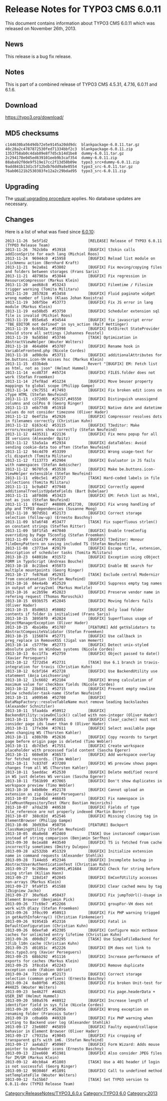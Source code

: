 Release Notes for TYPO3 CMS 6.0.11
==================================

This document contains information about TYPO3 CMS 6.0.11 which was
released on November 26th, 2013.

News
----

This release is a bug fix release.

Notes
-----

This is part of a combined release of TYPO3 CMS 4.5.31, 4.7.16, 6.0.11
and 6.1.6.

Download
--------

<https://typo3.org/download/>

MD5 checksums
-------------

    c144630ba5649db72e5e9145a20dd9dc  blankpackage-6.0.11.tar.gz
    40c28a2c4787872530fed71334bbf2c3  blankpackage-6.0.11.zip
    1353758ab0c4dab89e8f7d5cb14d1be8  dummy-6.0.11.tar.gz
    2c294178e045ed639101eeb9b3caf354  dummy-6.0.11.zip
    88aba92f0de9f519e17cc2f13d50b09e  typo3_src+dummy-6.0.11.zip
    9add841b13d1c5f12bdb76dd9a8e0554  typo3_src-6.0.11.tar.gz
    76ab06121b2530383fe12a2c29bdad95  typo3_src-6.0.11.zip

Upgrading
---------

The [usual upgrading
procedure](https://docs.typo3.org/typo3cms/InstallationGuide/) applies.
No database updates are necessary.

Changes
-------

Here is a list of what was fixed since
[6.0.10](TYPO3_6.0.10 "wikilink"):

    2013-11-26  5e5f1d2                  [RELEASE] Release of TYPO3 6.0.11 (TYPO3 Release Team)
    2013-11-26  762cb0a  #53918          [BUGFIX] t3skin calls addIconSprite for each lang (Michiel Roos)
    2013-11-24  96944c0  #15958          [BUGFIX] Reload list module on clickmenu action (Bernhard Kraft)
    2013-11-21  9e2a0a1  #53802          [BUGFIX] Fix moving/copying files and folders between storages (Frans Saris)
    2013-11-21  487903a  #53844          [BUGFIX] Fix regression in ResourceCompressor (Markus Klein)
    2013-11-20  aed68c8  #53243          [BUGFIX] Filemtime / Filesize trigger warning (Tomita Militaru)
    2013-11-20  2857828  #53458          [BUGFIX] Fluid paginate widget wrong number of links (Klaas Johan Kooistra)
    2013-11-19  3d6f5be  #53773          [BUGFIX] Fix JS error in lang module (Markus Klein)
    2013-11-19  ea58bd5  #53750          [BUGFIX] Scheduler extension sql file is invalid (Michiel Roos)
    2013-11-19  055e6a5  #34544          [BUGFIX] fix javascript error "TBE_EDITOR not defined" in sys_action (Ralf Hettinger)
    2013-11-19  6c6582a  #51998          [BUGFIX] ExtDirect StateProvider should store all settings (Johannes Feustel)
    2013-11-19  9a5858d  #53746          [TASK] Optimization in AbstractViewHelper (Wouter Wolters)
    2013-11-18  464a804  #53707          [BUGFIX] Rename hook in VariableFrontend.php (Nicole Cordes)
    2013-11-18  ad98c0a  #53711          [BUGFIX] additionalAttributes for be.buttons.icon-VH misses hsc (Markus Klein)
    2013-11-15  d33b4eb                  Revert "[BUGFIX] EM: Fetch list as html, not as json" (Helmut Hummel)
    2013-11-14  ecd873f  #45724          [BUGFIX] FILES.folder does not work (Stefan Froemken)
    2013-11-14  2fef8ad  #51234          [BUGFIX] Move beuser property mappings to global scope (Philipp Gampe)
    2013-11-14  c9c7551  #17493          [BUGFIX] Fix broken edit icons on cType HTML (Stefan Neufeind)
    2013-11-13  c372d65  #25157,#45550   [BUGFIX] Distinguish unassigend columns and colPos 0 (Georg Ringer)
    2013-11-13  e6b77d8  #51918          [BUGFIX] Native date and datetime values do not consider timezone (Oliver Hader)
    2013-11-12  0e4f15a  #52926          [BUGFIX] Compressor resolves dots in filenames correctly (Christian Kuhn)
    2013-11-12  6163c42  #53115          [BUGFIX] T3editor: Make errors/exceptions show correctly (Stefan Neufeind)
    2013-11-12  4435311  #22136          [BUGFIX] Fix menu popup for all IE versions (Alexander Opitz)
    2013-11-12  53a5a1a  #52934          [BUGFIX] dataTables: Avoid sending cookie-data too often (Stefan Neufeind)
    2013-11-12  94c4d70  #53399          [BUGFIX] Wrong usage-text for cli_dispatch (Tomita Militaru)
    2013-11-12  f113773  #52904          [BUGFIX] Evaluator in JS fails with namespaces (Stefan Aebischer)
    2013-11-12  9678fc6  #53538          [BUGFIX] Make be.buttons.icon-ViewHelper extensible (Stefan Neufeind)
    2013-11-11  e9bc5e1  #52727          [TASK] Hard-coded labels in file collections (Tomita Militaru)
    2013-11-11  bc9a847  #37948          [BUGFIX] Correctly append additionalTreelistUpdateFields (Bart Dubelaar)
    2013-11-11  a8f0d86  #53423          [BUGFIX] EM: Fetch list as html, not as json (Stefan Neufeind)
    2013-11-11  6f4ae27  #48809,#51730,  [BUGFIX] Fix wrong handling of php and TYPO3 dependencies (Susanne Moog)
    2013-11-10  907d5b1  #52173          [BUGFIX] Correct storage selection (follow-up) (Ernesto Baschny)
    2013-11-09  b7a6f48  #53477          [TASK] Fix superfluous strlen() on constant strings (Steffen Ritter)
    2013-11-09  58f1fa5  #47040          [BUGFIX] Enable treeConfig overriding by Page TSconfig (Stefan Froemken)
    2013-11-09  cb14179  #53195          [BUGFIX] T3editor: Honour fileDenyPattern on saving included TS (Stefan Neufeind)
    2013-11-08  c3773a4  #29179          [BUGFIX] Escape title, extension, description of scheduler tasks (Tomita Militaru)
    2013-10-23  648018e  #31572          [BUGFIX] Exception using cObject FORM in TypoScript (Andreas Bouche)
    2013-10-18  8c21be4  #35073          [BUGFIX] Enable BE search for multiple mountpoints (Georg Ringer)
    2013-10-17  fe876a8  #52931          [TASK] Exclude central Modernizr from concatenation (Stefan Neufeind)
    2013-10-16  04e4a4b  #52529          [BUGFIX] Suppress empty tag names in output of array2xml (Markus Hoelzle)
    2013-10-16  ac2b59e  #52823          [BUGFIX] Preserve vendor name in refering request (Thomas Maroschik)
    2013-10-15  693b575  #52845          [BUGFIX] Moving folders fails (Oliver Hader)
    2013-10-15  85d0653  #50802          [BUGFIX] Only load folder contents if folder is initialised (Frans Saris)
    2013-10-15  38958f0  #52824          [BUGFIX] Superfluous usage of ObjectManagerException (Oliver Hader)
    2013-10-15  4ba140a  #51707          [FEATURE] Add getValidators to AbstractCompositeValidator (Stefan Froemken)
    2013-10-15  1156074  #52771          [BUGFIX] Use callback in preg_replace in RemoveXSS (Jigal van Hemert)
    2013-10-14  c577f9e  #52773          [BUGFIX] Detect unix-styled absolute paths on Windows systems (Nicole Cordes)
    2013-10-13  6cc1f7a  #52759          [BUGFIX] Object passed to date() (Xavier Perseguers)
    2013-10-12  f272d54  #52731          [TASK] Use 6.1 branch in travis-integration for travis (Christian Kuhn)
    2013-10-12  6cbf164  #52728          [BUGFIX] Use BackendUtility use statement (Anja Leichsenring)
    2013-10-12  13c6602  #52104          [BUGFIX] Wrong calculation of maximum value for checkbox fields (Nicole Cordes)
    2013-10-12  23b8d11  #52715          [BUGFIX] Prevent empty newline below scheduler-task-name (Stefan Neufeind)
    2013-10-11  a909546  #52708          [BUGFIX] DataMapFactory::resolveTableName must remove leading backslashes (Alexander Schnitzler)
    2013-10-11  5faa4da  #50912          [BUGFIX] BackendUtility::viewOnClick() called with non-integer (Oliver Hader)
    2013-10-11  13c5bf9  #51051          [BUGFIX] Clear_cache() must not consider page ids lower than 0 (Oliver Hader)
    2013-10-11  17fe304  #37611          [BUGFIX] Select available page when changing WS (Thorsten Kahler)
    2013-10-11  e30b70b  #52636          [BUGFIX] Copy records to target page before origin page is deleted (Timo Webler)
    2013-10-11  db7d3e5  #17551          [BUGFIX] Create workspace placeholder with processed field content (Sascha Egerer)
    2013-10-11  660e030  #36573          [BUGFIX] Add workspace overlay for fetched records. (Timo Webler)
    2013-10-11  7c837df  #37209          [BUGFIX] WS preview shows pages changes from all WS (Thorsten Kahler)
    2013-10-11  5aeddac  #52530          [BUGFIX] Delete modified record in WS just deletes WS version (Sascha Egerer)
    2013-10-11  f561b99  #37065          [BUGFIX] Don't show duplicates in workspace preview (Timo Webler)
    2013-10-10  b4b0b0e  #52178          [BUGFIX] Cannot upload an extension as zip (Xavier Perseguers)
    2013-10-07  31e44bd  #46845          [BUGFIX] Fix namespace in FileMountRepositoryTest (Marc Bastian Heinrichs)
    2013-10-07  a7da230  #49538          [BUGFIX] Fields of type file_reference are not properly indexed (Martin Borer)
    2013-10-07  388c02d  #52546          [BUGFIX] Missing closing tag in ElementBrowser (Philipp Gampe)
    2013-10-06  30d93b4  #50756          [FEATURE] Backport ClassNamingUtility (Stefan Neufeind)
    2013-10-05  d6a8e68  #52469          [TASK] Use instanceof comparison instead of string comparison (Benjamin Serfhos)
    2013-09-30  8e1ea88  #43540          [BUGFIX] TS is fetched from cache incorrectly sometimes (Dmitry Dulepov)
    2013-09-28  a2532bb  #51329          [BUGFIX] Initialize extension name in command requests (Alexander Stehlik)
    2013-09-28  7144eb5  #52346          [BUGFIX] Incomplete backup in AbstractUserAuthenticationTest (Christian Kuhn)
    2013-09-27  9c200ea  #52091,#51684   [BUGFIX] Check for string before using strlen (Kilian Hann)
    2013-09-27  128d147  #52045          [BUGFIX] EmConfUtility accesses non-arrays (Markus Klein)
    2013-09-27  9fa9f15  #51588          [BUGFIX] Clear cached menu by tag (Zbigniew Jacko)
    2013-09-27  30af6a5  #50437          [BUGFIX] Fix jumpToUrl()-Usage in Element Browser (Benjamin Pick)
    2013-09-26  77c69e7  #52266          [BUGFIX] groupFor-VH does not work with @lazy (Stefan Froemken)
    2013-09-26  3f0cc99  #50913          [BUGFIX] Fix PHP warning trigged in getAuthInfoArray() (Christian Finkemeier)
    2013-09-26  919541b  #52316          [BUGFIX] Fatal in DefaultConfiguration (Christian Kuhn)
    2013-09-26  0deefa0  #52305          [BUGFIX] Configure main extbase caches for unlimited entry lifetime (Christian Kuhn)
    2013-09-26  d00db27  #52295          [TASK] Use SimpleFileBackend for t3lib_l10n cache (Christian Kuhn)
    2013-09-25  d01851c  #52226          [BUGFIX] EM does not link to docs.typo3.org (Xavier Perseguers)
    2013-09-25  68bb292  #51116          [BUGFIX] Increase performance of exports for caches (Markus Klein)
    2013-09-25  3f8cd14  #52243          [BUGFIX] Remove duplicate exception code (Fabien Udriot)
    2013-09-24  7151ce0  #52173          [BUGFIX] Correct storage selection (common prefixes) (Ernesto Baschny)
    2013-09-24  0a80fb6  #52201          [BUGFIX] Fix broken Unit-test for #44825 (Wouter Wolters)
    2013-09-23  be4627f  #44825          [BUGFIX] Fix page.headerData + USER_INT (Helmut Hummel)
    2013-09-20  580a576  #48912          [BUGFIX] Increase length of identifier field in sys_file (Nicole Cordes)
    2013-09-20  cb6bf25  #52056          [BUGFIX] Wrong exception on renaming folder (Francois Suter)
    2013-09-19  cdba66b  #49328          [BUGFIX] Fix PHP warning when writing to Backend user log (Alexander Stehlik)
    2013-09-17  23e6007  #45859          [BUGFIX] Faulty expand/collapse behavior in Element Browser (Oliver Hader)
    2013-09-17  c79315a  #19045          [BUGFIX] Fix cropping of transparent gifs with im6. (Stefan Neufeind)
    2013-09-17  aa4ab27  #50907          [BUGFIX] Form Wizard: Adds mouse pointer to docheader icons (Ernesto Baschny)
    2013-09-13  22ee660  #51981          [BUGFIX] Also consider JPEG files for IM/GM (Markus Klein)
    2013-09-12  40cb0a4  #51803          [TASK] Use a 401 header if login is not successful (Georg Ringer)
    2013-09-12  903046f  #51891          [BUGFIX] Call to undefined method setTemplateFile (Wouter Wolters)
    2013-09-12  fa15b67                  [TASK] Set TYPO3 version to 6.0.11-dev (TYPO3 Release Team)

<Category:ReleaseNotes/TYPO3_6.0.x> [Category:TYPO3
6.0](Category:TYPO3_6.0 "wikilink") <Category:2013>
